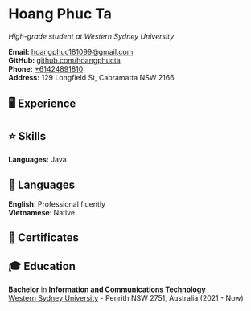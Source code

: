 # Hoang Phuc Ta
*High-grade student at Western Sydney University*<br>

**Email:** [hoangphuc181099@gmail.com](mailto:hoangphuc181099@gmail.com)<br>
**GitHub:** [github.com/hoangphucta](https://hoangphucta.github.io/)<br>
**Phone:** [+61424891810](tel:+61424891810)<br>
**Address:** 129 Longfield St, Cabramatta NSW 2166<br>

## 🖥 Experience

## ⭐ Skills
**Languages:** Java

## 💬 Languages
**English**: Professional fluently<br>
**Vietnamese**: Native

## 📜 Certificates

## 🎓 Education
**Bachelor** in **Information and Communications Technology**<br>
[Western Sydney University](https://www.westernsydney.edu.au/) - Penrith NSW 2751, Australia (2021 - Now)
